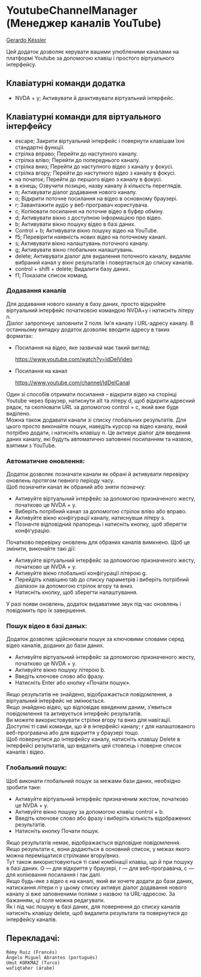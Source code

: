 # YoutubeChannelManager (Менеджер каналів YouTube)
[Gerardo Késsler](http://gera.ar)  

Цей додаток дозволяє керувати вашими улюбленими каналами на платформі Youtube за допомогою клавіш і простого віртуального інтерфейсу.

## Клавіатурні команди додатка

* NVDA + y; Активувати й деактивувати віртуальний інтерфейс.

## Клавіатурні команди для  віртуального інтерфейсу

* escape; Закрити віртуальний інтерфейс і повернути клавішам їхні стандартні функції.
* стрілка вправо; Перейти до наступного каналу.
* стрілка вліво; Перейти до попереднього каналу.
* стрілка вниз; Перейти до наступного відео з каналу у фокусі.
* стрілка вгору; Перейти до наступного відео з каналу в фокусі.
* на початок; Перейти до першого відео з каналу в фокусі.
* в кінець; Озвучити позицію, назву каналу й кількість переглядів.
* n; Активувати діалог додавання нового каналу.
* o; Відкрити поточне посилання на відео в основному браузері.
* r; Завантажити аудіо у веб-програвач користувача.
* c; Копіювати посилання на поточне відео в буфер обміну.
* d; Активувати вікно з доступною інформацією про відео.
* b; Активувати вікно пошуку відео в базі даних.
* Control + b; Активувати вікно пошуку відео на YouTube.
* f5; Перевірити наявність нових відео на поточному каналі.
* s; Активувати вікно налаштувань поточного каналу.
* g; Активувати вікно глобальних налаштувань.
* delete; Активувати діалог для видалення поточного каналу, видаляє вибраний канал у вікні результатів і повертається до списку каналів.
* control + shift + delete; Видалити базу даних.
* f1; Показати список команд.

### Додавання каналів

Для додавання нового каналу в базу даних, просто відкрийте віртуальний інтерфейс початковою командою NVDA+y і натисніть літеру n.    
Діалог запропонує заповнити 2 поля. Ім'я каналу і URL-адресу каналу. В останньому випадку додаток дозволяє вводити адресу в таких форматах:

* Посилання на відео, яке зазвичай має такий вигляд:

    https://www.youtube.com/watch?v=IdDelVideo

* Посилання на канал

    https://www.youtube.com/channel/IdDelCanal

Один зі способів отримати посилання – відкрити відео на сторінці Youtube через браузер, натиснути alt та літеру d, щоб відкрити адресний рядок, та скопіювати URL за допомогою control + c, який вже буде виділено.  
Можна також додавати канали зі списку глобальних результатів. Для цього просто виконайте пошук, наведіть курсор на відео каналу, який потрібно додати, і натисніть клавішу n.
Це активує діалог для введення даних каналу, які будуть автоматично заповнені посиланням та назвою, взятими з YouTube.  

### Автоматичне оновлення:

Додаток дозволяє позначати канали як обрані й активувати перевірку оновлень протягом певного періоду часу.  
Щоб позначити канал як обраний або зняти позначку:  

* Активуйте віртуальний інтерфейс за допомогою призначеного жесту, початково це NVDA + y.
* Виберіть потрібний канал за допомогою стрілок вліво або вправо.
* Активуйте вікно конфігурації каналу, натиснувши літеру s.
* Позначте відповідний прапорець і натисніть кнопку, щоб зберегти конфігурацію.

Початково перевірку оновлень для обраних каналів вимкнено. Щоб це змінити, виконайте такі дії:

* Активуйте віртуальний інтерфейс за допомогою призначеного жесту, початково це NVDA + y.
* Активуйте вікно глобальної конфігурації літерою g.
* Перейдіть клавішею tab до списку параметрів і виберіть потрібний діапазон за допомогою стрілок вгору та вниз.
* Натисніть кнопку, щоб зберегти налаштування.

У разі появи оновлень, додаток видаватиме звук під час оновлень і повідомить про їх завершення.

### Пошук відео в базі даных:

Додаток дозволяє здійснювати пошук за ключовими словами серед відео каналів, доданих до бази даних.  

* Активуйте віртуальний інтерфейс за допомогою призначеного жесту, початково це NVDA + y.
* Активуйте вікно пошуку літерою b.
* Введіть ключове слово або фразу.
* Натисніть Enter або кнопку «Почати пошук».

Якщо результатів не знайдено, відображається повідомлення, а віртуальний інтерфейс не змінюється.  
Якщо знайдено відео, що відповідає введеним даним, з’явиться повідомлення та активується інтерфейс результатів.  
Ви можете використовувати стрілки вгору та вниз для навігації. Доступні ті самі команди, що й в інтерфейсі каналу; r для налаштованого веб-програвача або для відкриття у браузері тощо.  
Щоб повернутися до інтерфейсу каналу, натисніть клавішу Delete в інтерфейсі результатів, що видалить цей стовпець і поверне список каналів і відео.

### Глобальний пошук:

Щоб виконати глобальний пошук за межами бази даних, необхідно зробити таке:

* Активуйте віртуальний інтерфейс призначеним жестом, початково це NVDA + y.
* Активуйте вікно пошуку за допомогою клавіш control + b.
* Введіть ключове слово або фразу і виберіть кількість відображених результатів.
* Натисніть кнопку Почати пошук.

Якщо результатів немає, відображається відповідне повідомлення.  
Якщо результати є, вони додаються в основний список,  у межах якого можна переміщатися стрілками вгору/вниз.  
Тут також використовуються ті самі комбінації клавіш, що й при пошуку в базі даних. O — для відкриття у браузері, r — для веб-програвача, c — для копіювання посилання і так далі.  
Якщо будь-яке з відео є на каналі, який ви хочете додати до бази даних, натискання літери n у цьому списку активує діалог додавання нового каналу зі вже заповненими полями з назвою та URL-адресою. За бажанням, ці поля можна редагувати.  
Як і під час пошуку в базі даних, для повернення до списку каналів натисніть клавішу delete, щоб видалити результати та повернутися до інтерфейсу каналів.

## Перекладачі:

	Rémy Ruiz (Francés)
	Ângelo Miguel Abrantes (portugués)
	Umut KORKMAZ (Turco)
	wafiqtaher (árabe)

